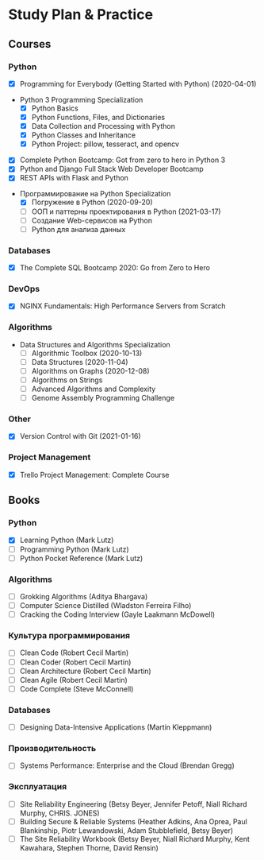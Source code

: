 # Study Plan & Practice

## Courses

### Python
- [x] Programming for Everybody (Getting Started with Python) (2020-04-01)

 - Python 3 Programming Specialization
	- [x] Python Basics
	- [x] Python Functions, Files, and Dictionaries
	- [x] Data Collection and Processing with Python
	- [x] Python Classes and Inheritance
	- [x] Python Project: pillow, tesseract, and opencv

- [x] Complete Python Bootcamp: Got from zero to hero in Python 3
- [x] Python and Django Full Stack Web Developer Bootcamp
- [x] REST APIs with Flask and Python

- Программирование на Python Specialization
	- [x] Погружение в Python (2020-09-20)
	- [ ] ООП и паттерны проектирования в Python (2021-03-17)
	- [ ] Создание Web-сервисов на Python
	- [ ] Python для анализа данных

### Databases
- [x] The Complete SQL Bootcamp 2020: Go from Zero to Hero

### DevOps
- [x] NGINX Fundamentals: High Performance Servers from Scratch

### Algorithms
- Data Structures and Algorithms Specialization
	- [ ] Algorithmic Toolbox (2020-10-13)
	- [ ] Data Structures (2020-11-04)
	- [ ] Algorithms on Graphs (2020-12-08)
	- [ ] Algorithms on Strings
	- [ ] Advanced Algorithms and Complexity
	- [ ] Genome Assembly Programming Challenge

### Other
- [x] Version Control with Git (2021-01-16)

### Project Management
- [x] Trello Project Management: Complete Course


## Books

### Python
- [x] Learning Python (Mark Lutz)
- [ ] Programming Python (Mark Lutz)
- [ ] Python Pocket Reference (Mark Lutz)

### Algorithms
- [ ] Grokking Algorithms (Aditya Bhargava)
- [ ] Computer Science Distilled (Wladston Ferreira Filho)
- [ ] Cracking the Coding Interview (Gayle Laakmann McDowell)

### Культура программирования
- [ ] Clean Code (Robert Cecil Martin)
- [ ] Clean Coder (Robert Cecil Martin)
- [ ] Clean Architecture (Robert Cecil Martin)
- [ ] Clean Agile (Robert Cecil Martin)
- [ ] Code Complete (Steve McConnell)

### Databases
- [ ] Designing Data-Intensive Applications (Martin Kleppmann)

### Производительность
- [ ] Systems Performance: Enterprise and the Cloud (Brendan Gregg)

### Эксплуатация
- [ ] Site Reliability Engineering (Betsy Beyer, Jennifer Petoff, Niall Richard Murphy, CHRIS. JONES)
- [ ] Building Secure & Reliable Systems (Heather Adkins, Ana Oprea, Paul Blankinship, Piotr Lewandowski, Adam Stubblefield, Betsy Beyer)
- [ ] The Site Reliability Workbook (Betsy Beyer, Niall Richard Murphy, Kent Kawahara, Stephen Thorne, David Rensin)
